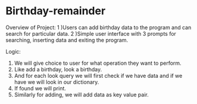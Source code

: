 # Birthday-remainder
Overview of Project:
1 )Users can add birthday data to the program and can search for particular data.
2 )Simple user interface with 3 prompts for searching, inserting data and exiting the program.

Logic:
1. We will give choice to user for what operation they want to perform.
2. Like add a birthday, look a birthday.
3. And for each look query we will first check if we have data and if we have
    we will look in our dictionary.
4. If found we will print.
5. Similarly for adding, we will add data as key value pair.
